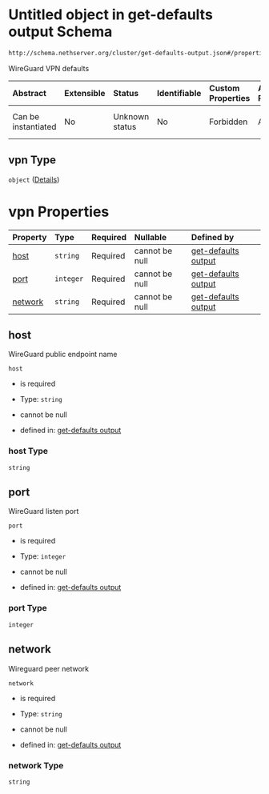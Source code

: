 # Untitled object in get-defaults output Schema

```txt
http://schema.nethserver.org/cluster/get-defaults-output.json#/properties/vpn
```

WireGuard VPN defaults

| Abstract            | Extensible | Status         | Identifiable | Custom Properties | Additional Properties | Access Restrictions | Defined In                                                                           |
| :------------------ | :--------- | :------------- | :----------- | :---------------- | :-------------------- | :------------------ | :----------------------------------------------------------------------------------- |
| Can be instantiated | No         | Unknown status | No           | Forbidden         | Allowed               | none                | [get-defaults-output.json*](cluster/get-defaults-output.json "open original schema") |

## vpn Type

`object` ([Details](get-defaults-output-properties-vpn.md))

# vpn Properties

| Property            | Type      | Required | Nullable       | Defined by                                                                                                                                                                         |
| :------------------ | :-------- | :------- | :------------- | :--------------------------------------------------------------------------------------------------------------------------------------------------------------------------------- |
| [host](#host)       | `string`  | Required | cannot be null | [get-defaults output](get-defaults-output-properties-vpn-properties-host.md "http://schema.nethserver.org/cluster/get-defaults-output.json#/properties/vpn/properties/host")       |
| [port](#port)       | `integer` | Required | cannot be null | [get-defaults output](get-defaults-output-properties-vpn-properties-port.md "http://schema.nethserver.org/cluster/get-defaults-output.json#/properties/vpn/properties/port")       |
| [network](#network) | `string`  | Required | cannot be null | [get-defaults output](get-defaults-output-properties-vpn-properties-network.md "http://schema.nethserver.org/cluster/get-defaults-output.json#/properties/vpn/properties/network") |

## host

WireGuard public endpoint name

`host`

*   is required

*   Type: `string`

*   cannot be null

*   defined in: [get-defaults output](get-defaults-output-properties-vpn-properties-host.md "http://schema.nethserver.org/cluster/get-defaults-output.json#/properties/vpn/properties/host")

### host Type

`string`

## port

WireGuard listen port

`port`

*   is required

*   Type: `integer`

*   cannot be null

*   defined in: [get-defaults output](get-defaults-output-properties-vpn-properties-port.md "http://schema.nethserver.org/cluster/get-defaults-output.json#/properties/vpn/properties/port")

### port Type

`integer`

## network

Wireguard peer network

`network`

*   is required

*   Type: `string`

*   cannot be null

*   defined in: [get-defaults output](get-defaults-output-properties-vpn-properties-network.md "http://schema.nethserver.org/cluster/get-defaults-output.json#/properties/vpn/properties/network")

### network Type

`string`
